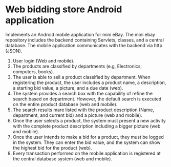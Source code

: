 # Web bidding store Android application

Implements an Android mobile application for mini eBay. The mini ebay repository includes the backend containing Servlets, classes, and a central database. The mobile application communicates with the backend via http (JSON).

  1. User login (Web and mobile).
  2. The products are classified by departments (e.g, Electronics, computers, books).
  3. The user is able to sell a product classified by department. When registering the product, the user includes a product name, a description, a starting bid value, a picture, and a due date (web).
  4. The system provides a search box with the capability of refine the search based on department. However, the default search is executed on the entire product database (web and mobile).
  5. The search results mare listed with the product description (Name, department, and current bid) and a picture (web and mobile).
  6. Once the user selects a product, the system must present a new activity with the complete product description including a bigger picture (web and mobile).
  7. Once the user intends to make a bid for a product, they must be logged in the system. They can enter the bid value, and the system can show the highest bid for the product (web).
  8. Every transaction performed on the mobile application is registered at the central database system (web and mobile).
